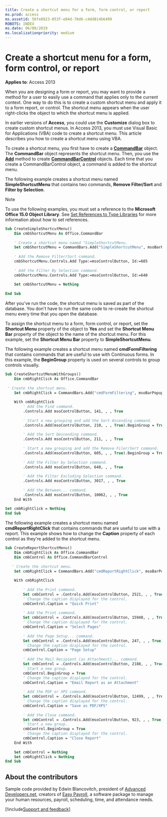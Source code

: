 ```yaml
---
title: Create a shortcut menu for a form, form control, or report
ms.prod: access
ms.assetid: 56fe8923-053f-e04d-78d6-c4dd814b6499
ROBOTS: INDEX
ms.date: 06/08/2019
ms.localizationpriority: medium
---
```



# Create a shortcut menu for a form, form control, or report

**Applies to**: Access 2013

When you are designing a form or report, you may want to provide a method for a user to easily use a command that applies only to the current context. One way to do this is to create a custom shortcut menu and apply it to a form report, or control. The shortcut menu appears when the user right-clicks the object to which the shortcut menu is applied.

In earlier versions of **Access**, you could use the **Customize** dialog box to create custom shortcut menus. In Access 2013, you must use Visual Basic for Applications (VBA) code to create a shortcut menu. This article describes you how to create a shortcut menu using VBA.

To create a shortcut menu, you first have to create a **[CommandBar](../../../api/Office.CommandBar.md)** object. The **CommandBar** object represents the shortcut menu. Then, you use the **[Add](../../../api/Office.CommandBarControls.Add.md)** method to create **[CommandBarControl](../../../api/Office.CommandBarControl.md)** objects. Each time that you create a CommandBarControl object, a command is added to the shortcut menu.

The following example creates a shortcut menu named **SimpleShortcutMenu** that contains two commands, **Remove Filter/Sort** and **Filter by Selection**.

> [!NOTE]
> To use the following examples, you must set a reference to the **Microsoft Office 15.0 Object Library**. See [Set References to Type Libraries](../Settings/set-references-to-type-libraries.md) for more information about how to set references.

```vb
Sub CreateSimpleShortcutMenu() 
    Dim cmbShortcutMenu As Office.CommandBar 
     
    ' Create a shortcut menu named "SimpleShortcutMenu. 
    Set cmbShortcutMenu = CommandBars.Add("SimpleShortcutMenu", msoBarPopup, False, True) 
     
    ' Add the Remove Filter/Sort command. 
    cmbShortcutMenu.Controls.Add Type:=msoControlButton, Id:=605 
 
    ' Add the Filter By Selection command. 
    cmbShortcutMenu.Controls.Add Type:=msoControlButton, Id:=640 
     
    Set cmbShortcutMenu = Nothing 
     
End Sub
```

After you've run the code, the shortcut menu is saved as part of the database. You don't have to run the same code to re-create the shortcut menu every time that you open the database.

To assign the shortcut menu to a form, form control, or report, set the **Shortcut Menu** property of the object to **Yes** and set the **Shortcut Menu Bar** property of the object to the name of the shortcut menu. For this example, set the **Shortcut Menu Bar** property to **SimpleShortcutMenu**.

The following example creates a shortcut menu named **cmdFormFiltering** that contains commands that are useful to use with Continuous forms. In this example, the **BeginGroup** property is used on several controls to group controls visually.

```vb
Sub CreateShortcutMenuWithGroups() 
    Dim cmbRightClick As Office.CommandBar 
 
 ' Create the shortcut menu. 
    Set cmbRightClick = CommandBars.Add("cmdFormFiltering", msoBarPopup, False, True) 
     
    With cmbRightClick 
        ' Add the Find command. 
        .Controls.Add msoControlButton, 141, , , True 
         
        ' Start a new grouping and add the Sort Ascending command. 
        .Controls.Add(msoControlButton, 210, , , True).BeginGroup = True 
         
        ' Add the Sort Descending command. 
        .Controls.Add msoControlButton, 211, , , True 
         
        ' Start a new grouping and add the Remove Filer/Sort command. 
        .Controls.Add(msoControlButton, 605, , , True).BeginGroup = True 
         
        ' Add the Filter by Selection command. 
        .Controls.Add msoControlButton, 640, , , True 
         
        ' Add the Filter Excluding Selection command. 
        .Controls.Add msoControlButton, 3017, , , True 
         
        ' Add the Between... command. 
        .Controls.Add msoControlButton, 10062, , , True 
    End With 
 
Set cmbRightClick = Nothing 
End Sub
```

The following example creates a shortcut menu named **cmdReportRightClick** that contains commands that are useful to use with a report. This example shows how to change the **Caption** property of each control as they're added to the shortcut menu.

```vb
Sub CreateReportShortcutMenu() 
    Dim cmbRightClick As Office.CommandBar 
    Dim cmbControl As Office.CommandBarControl 
 
   ' Create the shortcut menu. 
    Set cmbRightClick = CommandBars.Add("cmdReportRightClick", msoBarPopup, False, True) 
 
    With cmbRightClick 
         
        ' Add the Print command. 
        Set cmbControl = .Controls.Add(msoControlButton, 2521, , , True) 
        ' Change the caption displayed for the control. 
        cmbControl.Caption = "Quick Print" 
         
        ' Add the Print command. 
        Set cmbControl = .Controls.Add(msoControlButton, 15948, , , True) 
        ' Change the caption displayed for the control. 
        cmbControl.Caption = "Select Pages" 
         
        ' Add the Page Setup... command. 
        Set cmbControl = .Controls.Add(msoControlButton, 247, , , True) 
        ' Change the caption displayed for the control. 
        cmbControl.Caption = "Page Setup" 
         
        ' Add the Mail Recipient (as Attachment)... command. 
        Set cmbControl = .Controls.Add(msoControlButton, 2188, , , True) 
        ' Start a new group. 
        cmbControl.BeginGroup = True 
        ' Change the caption displayed for the control. 
        cmbControl.Caption = "Email Report as an Attachment" 
         
        ' Add the PDF or XPS command. 
        Set cmbControl = .Controls.Add(msoControlButton, 12499, , , True) 
        ' Change the caption displayed for the control. 
        cmbControl.Caption = "Save as PDF/XPS" 
         
        ' Add the Close command. 
        Set cmbControl = .Controls.Add(msoControlButton, 923, , , True) 
        ' Start a new group. 
        cmbControl.BeginGroup = True 
        ' Change the caption displayed for the control. 
        cmbControl.Caption = "Close Report" 
    End With 
     
    Set cmbControl = Nothing 
    Set cmbRightClick = Nothing 
End Sub
```

## About the contributors

Sample code provided by Edwin Blancovitch, president of [Advanced Developers.net](https://advdev.net/), creators of [Easy Payroll](https://www.easypayroll.net/), a software package to manage your human resources, payroll, scheduling, time, and attendance needs.

[!include[Support and feedback](~/includes/feedback-boilerplate.md)]
